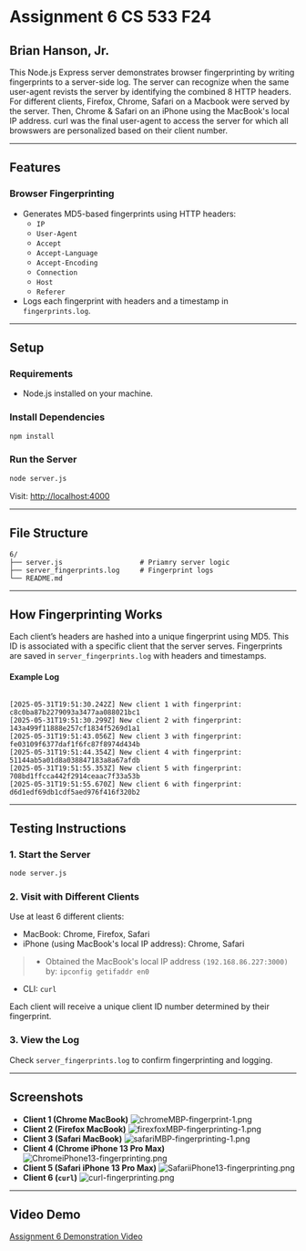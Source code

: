 # Assignment 6 CS 533 F24
## Brian Hanson, Jr.

This Node.js Express server demonstrates browser fingerprinting by writing fingerprints to a server-side log. The server can recognize when the same user-agent revists the server by identifying the combined 8 HTTP headers. For different clients, Firefox, Chrome, Safari on a Macbook were served by the server. Then, Chrome & Safari on an iPhone using the MacBook's local IP address. curl was the final user-agent to access the server for which all browswers are personalized based on their client number.

---

## Features

### Browser Fingerprinting
- Generates MD5-based fingerprints using HTTP headers:
  - `IP`
  - `User-Agent`
  - `Accept`
  - `Accept-Language`
  - `Accept-Encoding`
  - `Connection`
  - `Host`
  - `Referer`
- Logs each fingerprint with headers and a timestamp in `fingerprints.log`.

---

## Setup

### Requirements
- Node.js installed on your machine.

### Install Dependencies
```bash
npm install
```

### Run the Server
```bash
node server.js
```

Visit: [http://localhost:4000](http://localhost:4000)

---

## File Structure

```
6/
├── server.js                   # Priamry server logic
├── server_fingerprints.log     # Fingerprint logs
└── README.md
```

---

## How Fingerprinting Works

Each client’s headers are hashed into a unique fingerprint using MD5. This ID is associated with a specific client that the server serves. Fingerprints are saved in `server_fingerprints.log` with headers and timestamps.

#### Example Log
```

[2025-05-31T19:51:30.242Z] New client 1 with fingerprint: c8c0ba87b2279093a3477aa088021bc1
[2025-05-31T19:51:30.299Z] New client 2 with fingerprint: 143a499f11888e257cf1834f5269d1a1
[2025-05-31T19:51:43.056Z] New client 3 with fingerprint: fe03109f6377daf1f6fc87f8974d434b
[2025-05-31T19:51:44.354Z] New client 4 with fingerprint: 51144ab5a01d8a038847183a8a67afdb
[2025-05-31T19:51:55.353Z] New client 5 with fingerprint: 708bd1ffcca442f2914ceaac7f33a53b
[2025-05-31T19:51:55.670Z] New client 6 with fingerprint: d6d1edf69db1cdf5aed976f416f320b2

```

---

## Testing Instructions

### 1. Start the Server
```bash
node server.js
```

### 2. Visit with Different Clients
Use at least 6 different clients:
- MacBook: Chrome, Firefox, Safari
- iPhone (using MacBook's local IP address): Chrome, Safari
> - Obtained the MacBook's local IP address `(192.168.86.227:3000)` by:
    ```
    ipconfig getifaddr en0
    ```

- CLI: `curl`

Each client will receive a unique client ID number determined by their fingerprint.

### 3. View the Log
Check `server_fingerprints.log` to confirm fingerprinting and logging.


---

## Screenshots

- **Client 1 (Chrome MacBook)** ![chromeMBP-fingerprint-1.png](chromeMBP-fingerprint-1.png)
- **Client 2 (Firefox MacBook)** ![firexfoxMBP-fingerprinting-1.png](firexfoxMBP-fingerprinting-1.png)
- **Client 3 (Safari MacBook)** ![safariMBP-fingerprinting-1.png](safariMBP-fingerprinting-1.png)
- **Client 4 (Chrome iPhone 13 Pro Max)** ![ChromeiPhone13-fingerprinting.png](ChromeiPhone13-fingerprinting.png)
- **Client 5 (Safari iPhone 13 Pro Max)** ![SafariiPhone13-fingerprinting.png](SafariiPhone13-fingerprinting.png)
- **Client 6 (`curl`)** ![curl-fingerprinting.png](curl-fingerprinting.png)

---

## Video Demo

[Assignment 6 Demonstration Video](https://youtu.be/x6V44fN97Vc)
